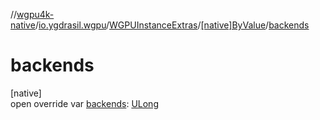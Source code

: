 //[wgpu4k-native](../../../../index.md)/[io.ygdrasil.wgpu](../../index.md)/[WGPUInstanceExtras](../index.md)/[[native]ByValue](index.md)/[backends](backends.md)

# backends

[native]\
open override var [backends](backends.md): [ULong](https://kotlinlang.org/api/core/kotlin-stdlib/kotlin/-u-long/index.html)
